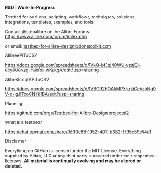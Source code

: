 **R&D** | **Work-In-Progress**

Testbed for add-ons, scripting, workflows, techniques, solutions, integrations, templates, examples, and tools.

Contact @stepalibre on the Alibre Forums. https://www.alibre.com/forum/index.php 

or email: testbed-for-alibre-design@donetoolkit.com

AlibreAPIToCSV

https://docs.google.com/spreadsheets/d/1VkQ-bf3qj40WU-yzsjQj-ccy8UCvzg-HJxRd-wKpkgA/edit?usp=sharing

AlibreScriptAPIToCSV

https://docs.google.com/spreadsheets/d/1VBC92HOAkMPXikrkiCeVebNg9V-d-igJlTxoCNYk1BA/edit?usp=sharing

Planning

https://github.com/orgs/Testbed-for-Alibre-Design/projects/2

What is a testbed?

https://chat.openai.com/share/06ff0c86-1952-401f-b382-1595c59c54e1














Disclaimer

Everything on GitHub is licensed under the MIT License. Everything supplied by Alibre, LLC or any third party is covered under their respective licenses.
**All material is continually evolving and may be altered or deleted.**

